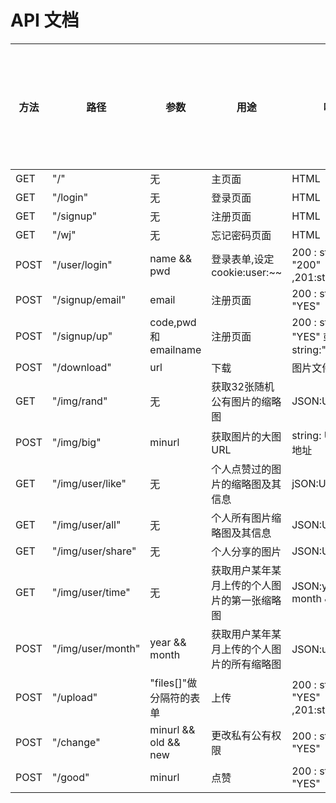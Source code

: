 # API 文档

| 方法 | 路径              | 参数                    | 用途                                         | 响应                                  | 是否需要身份认证 |
| ---- | ----------------- | ----------------------- | -------------------------------------------- | ------------------------------------- | ---------------- |
| GET  | "/"               | 无                      | 主页面                                       | HTML                                  | 0                |
| GET  | "/login"          | 无                      | 登录页面                                     | HTML                                  | 0                |
| GET  | "/signup"         | 无                      | 注册页面                                     | HTML                                  | 0                |
| GET  | "/wj"             | 无                      | 忘记密码页面                                 | HTML                                  | 0                |
| POST | "/user/login"     | name  && pwd            | 登录表单,设定cookie:user:~~                  | 200 : string: "200" ,201:string:"400" | 0                |
| POST | "/signup/email"   | email                   | 注册页面                                     | 200 : string: "YES"                   | 0                |
| POST | "/signup/up"      | code,pwd和emailname     | 注册页面                                     | 200 : string: "YES" 或string:"NO"     | 0                |
| POST | "/download"       | url                     | 下载                                         | 图片文件                              | 0                |
| GET  | "/img/rand"       | 无                      | 获取32张随机公有图片的缩略图                 | JSON:URL......                        | 0                |
| POST | "/img/big"        | minurl                  | 获取图片的大图URL                            | string: URL 大图地址                  | 0                |
| GET  | "/img/user/like"  | 无                      | 个人点赞过的图片的缩略图及其信息             | jSON:URL......                        | 1                |
| GET  | "/img/user/all"   | 无                      | 个人所有图片缩略图及其信息                   | JSON:URL......                        | 1                |
| GET  | "/img/user/share" | 无                      | 个人分享的图片                               | JSON:URL......                        | 1                |
| GET  | "/img/user/time"  | 无                      | 获取用户某年某月上传的个人图片的第一张缩略图 | JSON:year && month && url             | 1                |
| POST | "/img/user/month" | year && month           | 获取用户某年某月上传的个人图片的所有缩略图   | JSON:url...信息                       | 1                |
| POST | "/upload"         | "files[]"做分隔符的表单 | 上传                                         | 200 : string: "YES" ,201:string:"NO"  | 1                |
| POST | "/change"         | minurl && old  && new   | 更改私有公有权限                             | 200 : string: "YES"                   | 1                |
| POST | "/good"           | minurl                  | 点赞                                         | 200 : string: "YES"                   | 1                |

